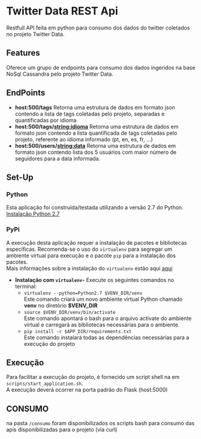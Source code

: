 # Twitter Data REST Api
Restfull API feita em python para consumo dos dados do twitter coletados no projeto Twitter Data.

## Features
Oferece um grupo de endpoints para consumo dos dados ingeridos na base NoSql Cassandra pelo projeto Twitter Data.

## EndPoints
- **host:500/tags** Retorna uma estrutura de dados em formato json contendo a lista de tags coletadas pelo projeto, separadas e quantificadas por idioma 
- **host:500/tags/<string:idioma>** Retorna uma estrutura de dados em formato json contendo a lista quantificada de tags coletadas pelo projeto, referente ao idioma informado (pt, en, es, fr, ...)
- **host:500/users/<string:data>** Retorna uma estrutura de dados em formato json contendo lista dos 5 usuários com maior número de seguidores para a data informada.

## Set-Up
### Python
Esta aplicação foi construída/testada utilizando a versão 2.7 do Python.<br>
<a href=https://www.python.org/download/releases/2.7/>Instalação Python 2.7 </a>

### PyPi
A execução desta aplicação requer a instalação de pacotes e bibliotecas específicas. Recomenda-se o uso do `virtualenv` para segregar um ambiente virtual para execução e o pacote `pip` para a instalação dos pacotes.<br>
Mais informações sobre a instalação do `virtualenv` estão aqui <a href=https://virtualenv.pypa.io/en/stable/installation/>aqui</a>

- **Instalação com `virtualenv`-** Execute os seguintes comandos no terminal:<br>
    - `virtualenv --python=Python2.7 $VENV_DIR/venv` <br>
    Este comando criará um novo ambiente virtual Python chamado **venv** no diretório **$VENV_DIR**
    - `source $VENV_DIR/venv/bin/activate` <br>
    Este comando apontará o bash para o arquivo activate do ambiente virtual e carregará as bibliotecas necessárias para o ambiente.
    - `pip install -r $APP_DIR/requirements.txt` <br>
    Este comando instalará todas as dependências necessárias para a execução do projeto

## Execução
Para facilitar a execução do projeto, é fornecido um script shell na em `scripts/start_application.sh`. <br>
A execução deverá ocorrer na porta padrão do Flask (host:5000)

## CONSUMO
na pasta `/consumo` foram disponibilizados os scripts bash para consumo das apis disponibilizadas para o projeto (via curl)
